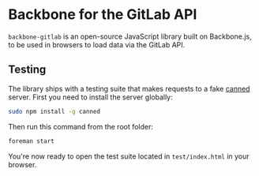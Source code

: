 Backbone for the GitLab API
==================================================

`backbone-gitlab` is an open-source JavaScript library built on Backbone.js, to be used in browsers to load data via the GitLab API.


Testing
-------

The library ships with a testing suite that makes requests to a fake [canned](https://github.com/sideshowcoder/canned) server. First you need to install the server globally:

```bash
sudo npm install -g canned
```

Then run this command from the root folder:

```bash
foreman start
```

You're now ready to open the test suite located in `test/index.html` in your browser.